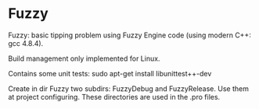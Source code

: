 # Fuzzy
Fuzzy: basic tipping problem using Fuzzy Engine code (using modern C++: gcc 4.8.4).

Build management only implemented for Linux.

Contains some unit tests: sudo apt-get install libunittest++-dev

Create in dir Fuzzy two subdirs: FuzzyDebug and FuzzyRelease. Use them at project configuring.
These directories are used in the .pro files.
